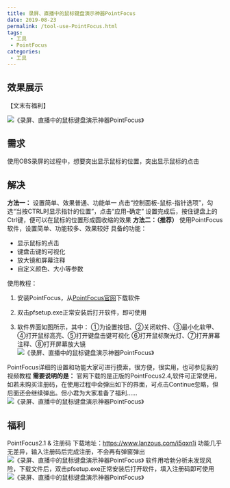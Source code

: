 ```yaml
---
title: 录屏、直播中的鼠标键盘演示神器PointFocus
date: 2019-08-23
permalink: /tool-use-PointFocus.html
tags:
 - 工具
 - PointFocus
categories:
 - 工具
---
```





## 效果展示

【文末有福利】

 ![《录屏、直播中的鼠标键盘演示神器PointFocus》](https://i2.wp.com/raw.githubusercontent.com/guangmujun/mybooks/master/tech_book/imgs/pointerfocus-demo-text.gif?zoom=2&ssl=1)

## 需求

使用OBS录屏的过程中，想要突出显示鼠标的位置，突出显示鼠标的点击

## 解决

**方法一：** 设置简单、效果普通、功能单一 点击“控制面板-鼠标-指针选项”，勾选“当按CTRL时显示指针的位置”，点击“应用-确定”
设置完成后，按住键盘上的Ctrl键，便可以在鼠标的位置形成圆收缩的效果 **方法二：（推荐）** 使用PointFocus软件，设置简单、功能较多、效果较好
具备的功能：

  * 显示鼠标的点击
  * 键盘击键的可视化
  * 放大镜和屏幕注释
  * 自定义颜色、大小等参数

使用教程：

  1. 安装PointFocus，从[PointFocus官网](http://www.pointerfocus.com/)下载软件

  2. 双击pfsetup.exe正常安装后打开软件，即可使用

  3. 软件界面如图所示，其中： ①为设置按钮、②关闭软件、③最小化软甲、④打开鼠标高亮、⑤打开键盘击键可视化 ⑥打开鼠标聚光灯、⑦打开屏幕注释、⑧打开屏幕放大镜 ![《录屏、直播中的鼠标键盘演示神器PointFocus》](https://i0.wp.com/raw.githubusercontent.com/guangmujun/mybooks/master/tech_book/imgs/1566541969217.png?zoom=2&ssl=1)

PointFocus详细的设置和功能大家可进行摸索，很方便，很实用，也可参见我的视频教程 **需要说明的是：**
官网下载的是正版的PointFocus2.4,软件可正常使用，如若未购买注册码，在使用过程中会弹出如下的界面，可点击Continue忽略，但后面还会继续弹出。但小君为大家准备了福利……
![《录屏、直播中的鼠标键盘演示神器PointFocus》](https://i2.wp.com/raw.githubusercontent.com/guangmujun/mybooks/master/tech_book/imgs/1566542434576.png?zoom=2&ssl=1)

## 福利

PointFocus2.1 & 注册码 下载地址：<https://www.lanzous.com/i5qxn1i>
功能几乎无差异，输入注册码后完成注册，不会再有弹窗弹出
![《录屏、直播中的鼠标键盘演示神器PointFocus》](https://i0.wp.com/raw.githubusercontent.com/guangmujun/mybooks/master/tech_book/imgs/1566542968135.png?zoom=2&ssl=1)
软件用哈勃分析未发现风险，下载文件后，双击pfsetup.exe正常安装后打开软件，填入注册码即可使用
![《录屏、直播中的鼠标键盘演示神器PointFocus》](https://i1.wp.com/raw.githubusercontent.com/guangmujun/mybooks/master/tech_book/imgs/1566534716453.png?zoom=2&ssl=1)


